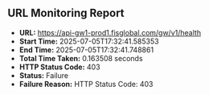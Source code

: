 ## URL Monitoring Report

- **URL:** https://api-gw1-prod1.fisglobal.com/gw/v1/health
- **Start Time:** 2025-07-05T17:32:41.585353
- **End Time:** 2025-07-05T17:32:41.748861
- **Total Time Taken:** 0.163508 seconds
- **HTTP Status Code:** 403
- **Status:** Failure
- **Failure Reason:** HTTP Status Code: 403
